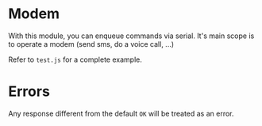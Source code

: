 Modem
=====

With this module, you can enqueue commands via serial. It's main scope is to operate a modem (send sms, do a voice call,
...)

Refer to `test.js` for a complete example.

# Errors

Any response different from the default `OK` will be treated as an error.